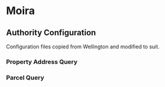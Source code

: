 # Moira

## Authority Configuration

Configuration files copied from Wellington and modified to suit.

### Property Address Query

### Parcel Query
